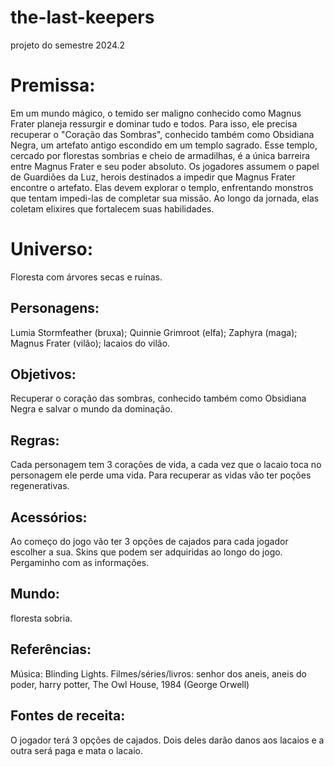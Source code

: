 # the-last-keepers
projeto do semestre 2024.2


# Premissa:

Em um mundo mágico, o temido ser maligno conhecido como Magnus Frater planeja ressurgir e dominar tudo e todos. Para isso, ele precisa recuperar o "Coração das Sombras", conhecido também como Obsidiana Negra, um artefato antigo escondido em um templo sagrado. Esse templo, cercado por florestas sombrias e cheio de armadilhas, é a única barreira entre Magnus Frater e seu poder absoluto.
Os jogadores assumem o papel de Guardiões da Luz, herois destinados a impedir que Magnus Frater encontre o artefato. 
Elas devem explorar o templo, enfrentando monstros que tentam impedi-las de completar sua missão. Ao longo da jornada, elas coletam elixires que fortalecem suas habilidades.

# Universo:
Floresta com árvores secas e ruínas.

## Personagens:

Lumia Stormfeather (bruxa); Quinnie Grimroot (elfa); Zaphyra (maga); Magnus Frater (vilão); lacaios do vilão.

## Objetivos:

Recuperar o coração das sombras, conhecido também como Obsidiana Negra e salvar o mundo da dominação.

## Regras:

Cada personagem tem 3 corações de vida, a cada vez que o lacaio toca no personagem ele perde uma vida. Para recuperar as vidas vão ter poções regenerativas.


##  Acessórios:

Ao começo do jogo vão ter 3 opções de cajados para cada jogador escolher a sua.
Skins que podem ser adquiridas ao longo do jogo.
Pergaminho com as informações.

## Mundo:

floresta sobria. 

## Referências:

Música: Blinding Lights.
Filmes/séries/livros: senhor dos aneis, aneis do poder, harry potter, The Owl House, 1984 (George Orwell)


## Fontes de receita:

O jogador terá 3 opções de cajados. Dois deles darão danos aos lacaios e a outra será paga e mata o lacaio.
